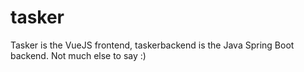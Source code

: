 # tasker
Tasker is the VueJS frontend, taskerbackend is the Java Spring Boot backend. Not much else to say :)
